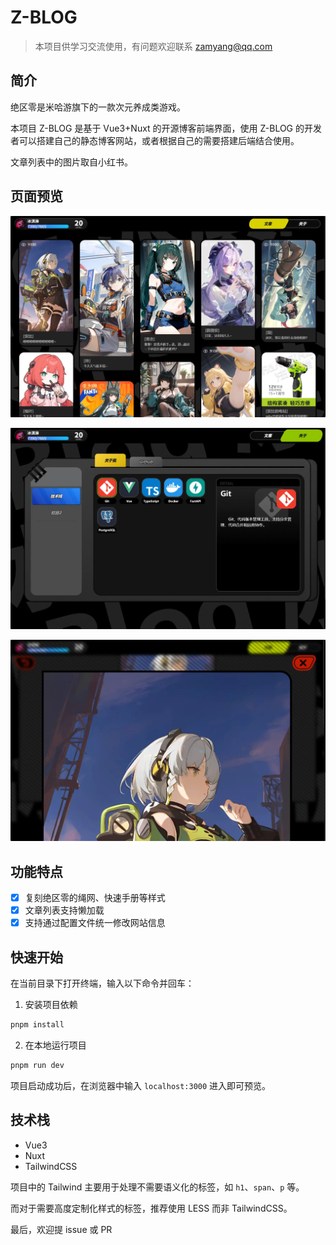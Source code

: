 # Z-BLOG

> 本项目供学习交流使用，有问题欢迎联系 zamyang@qq.com

## 简介

绝区零是米哈游旗下的一款次元养成类游戏。

本项目 Z-BLOG 是基于 Vue3+Nuxt 的开源博客前端界面，使用 Z-BLOG 的开发者可以搭建自己的静态博客网站，或者根据自己的需要搭建后端结合使用。

文章列表中的图片取自小红书。

## 页面预览

![](https://raw.githubusercontent.com/Yang-ZhiHang/z-blog/master/demo/文章.webp)

![](https://raw.githubusercontent.com/Yang-ZhiHang/z-blog/master/demo/关于.webp)

![](https://raw.githubusercontent.com/Yang-ZhiHang/z-blog/master/demo/图片预览.webp)

## 功能特点

- [x] 复刻绝区零的绳网、快速手册等样式
- [x] 文章列表支持懒加载
- [x] 支持通过配置文件统一修改网站信息

## 快速开始

在当前目录下打开终端，输入以下命令并回车：

1. 安装项目依赖

```bash
pnpm install
```

2. 在本地运行项目

```bash
pnpm run dev
```

项目启动成功后，在浏览器中输入 `localhost:3000` 进入即可预览。

## 技术栈

- Vue3
- Nuxt
- TailwindCSS

项目中的 Tailwind 主要用于处理不需要语义化的标签，如 `h1`、`span`、`p` 等。

而对于需要高度定制化样式的标签，推荐使用 LESS 而非 TailwindCSS。

最后，欢迎提 issue 或 PR